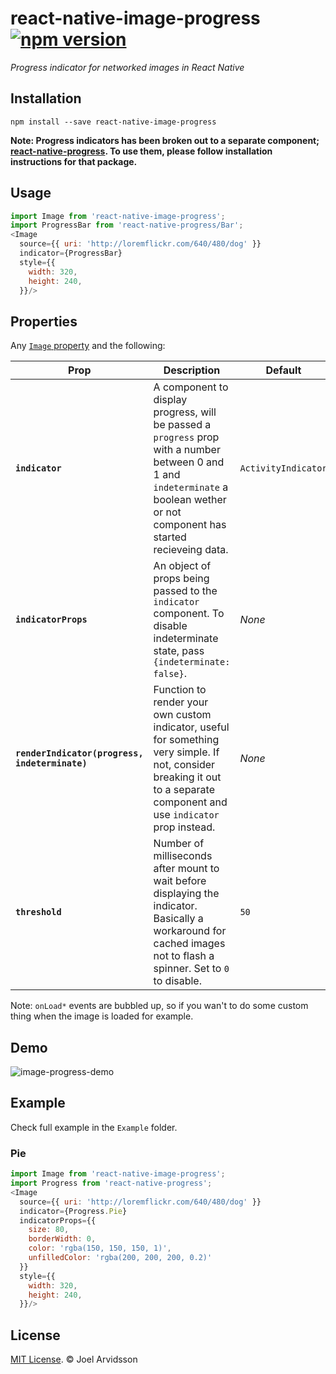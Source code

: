 # react-native-image-progress [![npm version](https://img.shields.io/npm/v/react-native-image-progress.svg?style=flat)](https://www.npmjs.com/package/react-native-image-progress)
*Progress indicator for networked images in React Native*

## Installation

```
npm install --save react-native-image-progress
```

**Note: Progress indicators has been broken out to a separate component; [react-native-progress](https://github.com/oblador/react-native-progress). To use them, please follow installation instructions for that package.**


## Usage

```js
import Image from 'react-native-image-progress';
import ProgressBar from 'react-native-progress/Bar';
<Image 
  source={{ uri: 'http://loremflickr.com/640/480/dog' }} 
  indicator={ProgressBar} 
  style={{
    width: 320, 
    height: 240, 
  }}/>
```

## Properties

Any [`Image` property](http://facebook.github.io/react-native/docs/image.html) and the following:

| Prop | Description | Default |
|---|---|---|
|**`indicator`**|A component to display progress, will be passed a `progress` prop with a number between 0 and 1 and `indeterminate` a boolean wether or not component has started recieveing data.|`ActivityIndicator`|
|**`indicatorProps`**|An object of props being passed to the `indicator` component. To disable indeterminate state, pass `{indeterminate: false}`.|*None*|
|**`renderIndicator(progress, indeterminate)`**|Function to render your own custom indicator, useful for something very simple. If not, consider breaking it out to a separate component and use `indicator` prop instead.|*None*|
|**`threshold`**|Number of milliseconds after mount to wait before displaying the indicator. Basically a workaround for cached images not to flash a spinner. Set to `0` to disable.|`50`|

Note: `onLoad*` events are bubbled up, so if you wan't to do some custom thing when the image is loaded for example. 

## Demo

![image-progress-demo](https://cloud.githubusercontent.com/assets/378279/10882718/0f33e7b4-813b-11e5-9f6c-90df8b9050b8.gif)

## Example 

Check full example in the `Example` folder. 

### Pie

```js
import Image from 'react-native-image-progress';
import Progress from 'react-native-progress';
<Image 
  source={{ uri: 'http://loremflickr.com/640/480/dog' }} 
  indicator={Progress.Pie}
  indicatorProps={{
    size: 80,
    borderWidth: 0,
    color: 'rgba(150, 150, 150, 1)',
    unfilledColor: 'rgba(200, 200, 200, 0.2)'
  }}
  style={{
    width: 320,
    height: 240,
  }}/>
```


## License

[MIT License](http://opensource.org/licenses/mit-license.html). © Joel Arvidsson

